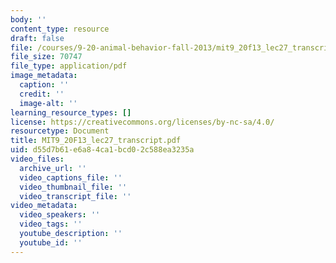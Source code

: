 ```yaml
---
body: ''
content_type: resource
draft: false
file: /courses/9-20-animal-behavior-fall-2013/mit9_20f13_lec27_transcript.pdf
file_size: 70747
file_type: application/pdf
image_metadata:
  caption: ''
  credit: ''
  image-alt: ''
learning_resource_types: []
license: https://creativecommons.org/licenses/by-nc-sa/4.0/
resourcetype: Document
title: MIT9_20F13_lec27_transcript.pdf
uid: d55d7b61-e6a8-4ca1-bcd0-2c588ea3235a
video_files:
  archive_url: ''
  video_captions_file: ''
  video_thumbnail_file: ''
  video_transcript_file: ''
video_metadata:
  video_speakers: ''
  video_tags: ''
  youtube_description: ''
  youtube_id: ''
---
```

